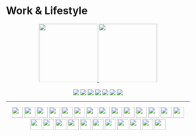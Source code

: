 # Work & Lifestyle

<div align="center">
 <a href="https://github.com/flavio-junior">
  <img height="160em" src="https://github-readme-stats.vercel.app/api?username=flavio-junior&show_icons=true&theme=black&include_all_commits=true&count_private=true"/>
  <img height="160em" src="https://github-readme-stats.vercel.app/api/top-langs/?username=flavio-junior&layout=compact&langs_count=16&theme=black"/>
</div>  

<br>

<div align="center">
 <a href="https://www.facebook.com/flaviojunior.ofc"> <img src="https://img.shields.io/badge/Facebook-1877F2?style=for-the-badge&logo=facebook&logoColor=white"></a>
 <a href="https://github.com/flavio-junior"> <img src="	https://img.shields.io/badge/GitHub-100000?style=for-the-badge&logo=github&logoColor=white"></a>
 <a href="mailto:flaviojunor.work@gmail.com"> <img src="https://img.shields.io/badge/Gmail-D14836?style=for-the-badge&logo=gmail&logoColor=white"></a>
 <a href="https://www.instagram.com/flaviojunior.ofc"> <img src="https://img.shields.io/badge/Instagram-E4405F?style=for-the-badge&logo=instagram&logoColor=white"></a>
 <a href="https://www.linkedin.com/in/flávio-júnior-748939202"> <img src="https://img.shields.io/badge/LinkedIn-0077B5?style=for-the-badge&logo=linkedin&logoColor=white"></a>
 <a href="https://www.spotify.com"> <img src="https://img.shields.io/badge/Spotify-1ED760?&style=for-the-badge&logo=spotify&logoColor=white"></a>
 <a href="https://twitter.com/juniorflavioof1"> <img src="https://img.shields.io/badge/Twitter-1DA1F2?style=for-the-badge&logo=twitter&logoColor=white"></a>
</div>

---

<div align="center">
  <img height="30" width="30" src="https://cdn.jsdelivr.net/gh/devicons/devicon/icons/android/android-plain.svg" />
  <img height="30" width="30" src="https://cdn.jsdelivr.net/gh/devicons/devicon/icons/behance/behance-original.svg" />
  <img height="30" width="30" src="https://cdn.jsdelivr.net/gh/devicons/devicon/icons/canva/canva-original.svg" />
  <img height="30" width="30" src="https://cdn.jsdelivr.net/gh/devicons/devicon/icons/css3/css3-original.svg" />
  <img height="30" width="30" src="https://cdn.jsdelivr.net/gh/devicons/devicon/icons/chrome/chrome-original.svg" />
  <img height="30" width="30" src="https://cdn.jsdelivr.net/gh/devicons/devicon/icons/figma/figma-original.svg" />
  <img height="30" width="30" src="https://cdn.jsdelivr.net/gh/devicons/devicon/icons/firebase/firebase-plain.svg" />
  <img height="30" width="30" src="https://cdn.jsdelivr.net/gh/devicons/devicon/icons/git/git-original.svg" />
  <img height="30" width="30" src="https://cdn.jsdelivr.net/gh/devicons/devicon/icons/gitlab/gitlab-original.svg" />
  <img height="30" width="30" src="https://cdn.jsdelivr.net/gh/devicons/devicon/icons/github/github-original.svg" />
  <img height="30" width="30" src="https://cdn.jsdelivr.net/gh/devicons/devicon/icons/google/google-original.svg" />
  <img height="30" width="30" src="https://cdn.jsdelivr.net/gh/devicons/devicon/icons/googlecloud/googlecloud-original.svg" />
  <img height="30" width="30" src="https://cdn.jsdelivr.net/gh/devicons/devicon/icons/gradle/gradle-plain.svg" />
  <img height="30" width="30" src="https://cdn.jsdelivr.net/gh/devicons/devicon/icons/html5/html5-original.svg" />
  <img height="30" width="30" src="https://cdn.jsdelivr.net/gh/devicons/devicon/icons/illustrator/illustrator-plain.svg" />
  <img height="30" width="30" src="https://cdn.jsdelivr.net/gh/devicons/devicon/icons/java/java-original.svg" />
  <img height="30" width="30" src="https://cdn.jsdelivr.net/gh/devicons/devicon/icons/jetbrains/jetbrains-original.svg" />
  <img height="30" width="30" src="https://cdn.jsdelivr.net/gh/devicons/devicon/icons/kotlin/kotlin-original.svg" />
  <img height="30" width="30" src="https://cdn.jsdelivr.net/gh/devicons/devicon/icons/linkedin/linkedin-original.svg" />
  <img height="30" width="30" src="https://cdn.jsdelivr.net/gh/devicons/devicon/icons/mysql/mysql-original.svg" />
  <img height="30" width="30" src="https://cdn.jsdelivr.net/gh/devicons/devicon/icons/oracle/oracle-original.svg" />
  <img height="30" width="30" src="https://cdn.jsdelivr.net/gh/devicons/devicon/icons/photoshop/photoshop-plain.svg" />
  <img height="30" width="30" src="https://cdn.jsdelivr.net/gh/devicons/devicon/icons/vscode/vscode-original.svg" />
  <img height="30" width="30" src="https://cdn.jsdelivr.net/gh/devicons/devicon/icons/windows8/windows8-original.svg" />
  <img height="30" width="30" src="https://cdn.jsdelivr.net/gh/devicons/devicon/icons/wordpress/wordpress-plain.svg" />
</div>
